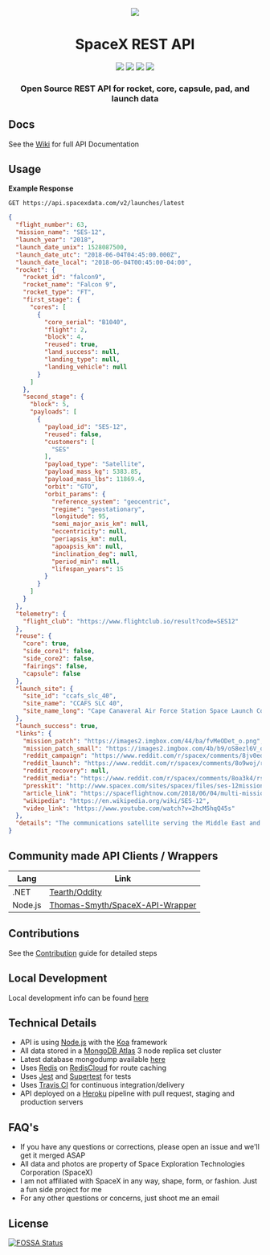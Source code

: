<p align="center"><img src="https://i.imgur.com/KOyCJ9y.jpg"></p>

<h1 align="center">SpaceX REST API</h1>

<p align="center">
<a href="https://travis-ci.org/r-spacex/SpaceX-API"><img src="https://img.shields.io/travis/r-spacex/SpaceX-API.svg?style=flat-square"></a>
<a href="https://hub.docker.com/r/jakewmeyer/spacex-api/"><img src="https://img.shields.io/docker/build/jakewmeyer/spacex-api.svg?style=flat-square"></a>
<a href="https://github.com/r-spacex/SpaceX-API/releases"><img src="https://img.shields.io/github/release/r-spacex/SpaceX-API.svg?style=flat-square"></a>
<a href="https://en.wikipedia.org/wiki/Representational_state_transfer"><img src="https://img.shields.io/badge/interface-REST-brightgreen.svg?style=flat-square"></a>
</p>

<h3 align="center">Open Source REST API for rocket, core, capsule, pad, and launch data</h3>

## Docs
See the [Wiki](https://github.com/r-spacex/SpaceX-API/wiki) for full API Documentation

## Usage

**Example Response**

```http
GET https://api.spacexdata.com/v2/launches/latest
```

```json
{
  "flight_number": 63,
  "mission_name": "SES-12",
  "launch_year": "2018",
  "launch_date_unix": 1528087500,
  "launch_date_utc": "2018-06-04T04:45:00.000Z",
  "launch_date_local": "2018-06-04T00:45:00-04:00",
  "rocket": {
    "rocket_id": "falcon9",
    "rocket_name": "Falcon 9",
    "rocket_type": "FT",
    "first_stage": {
      "cores": [
        {
          "core_serial": "B1040",
          "flight": 2,
          "block": 4,
          "reused": true,
          "land_success": null,
          "landing_type": null,
          "landing_vehicle": null
        }
      ]
    },
    "second_stage": {
      "block": 5,
      "payloads": [
        {
          "payload_id": "SES-12",
          "reused": false,
          "customers": [
            "SES"
          ],
          "payload_type": "Satellite",
          "payload_mass_kg": 5383.85,
          "payload_mass_lbs": 11869.4,
          "orbit": "GTO",
          "orbit_params": {
            "reference_system": "geocentric",
            "regime": "geostationary",
            "longitude": 95,
            "semi_major_axis_km": null,
            "eccentricity": null,
            "periapsis_km": null,
            "apoapsis_km": null,
            "inclination_deg": null,
            "period_min": null,
            "lifespan_years": 15
          }
        }
      ]
    }
  },
  "telemetry": {
    "flight_club": "https://www.flightclub.io/result?code=SES12"
  },
  "reuse": {
    "core": true,
    "side_core1": false,
    "side_core2": false,
    "fairings": false,
    "capsule": false
  },
  "launch_site": {
    "site_id": "ccafs_slc_40",
    "site_name": "CCAFS SLC 40",
    "site_name_long": "Cape Canaveral Air Force Station Space Launch Complex 40"
  },
  "launch_success": true,
  "links": {
    "mission_patch": "https://images2.imgbox.com/44/ba/fvMeODet_o.png",
    "mission_patch_small": "https://images2.imgbox.com/4b/b9/oS8ezl6V_o.png",
    "reddit_campaign": "https://www.reddit.com/r/spacex/comments/8jv0ed/ses12_launch_campaign_thread/",
    "reddit_launch": "https://www.reddit.com/r/spacex/comments/8o9woj/rspacex_ses12_official_launch_discussion_updates/",
    "reddit_recovery": null,
    "reddit_media": "https://www.reddit.com/r/spacex/comments/8oa3k4/rspacex_ses12_media_thread_videos_images_gifs/",
    "presskit": "http://www.spacex.com/sites/spacex/files/ses-12missionpress_kit_6.2.18.pdf",
    "article_link": "https://spaceflightnow.com/2018/06/04/multi-mission-telecom-craft-launched-by-spacex-for-ses/",
    "wikipedia": "https://en.wikipedia.org/wiki/SES-12",
    "video_link": "https://www.youtube.com/watch?v=2hcM5hqQ45s"
  },
  "details": "The communications satellite serving the Middle East and the Asia-Pacific region at the same place as SES-8, and was the largest satellite built for SES. The first stage Block 4 was expended, while the second stage was Block 5."
}
```

## Community made API Clients / Wrappers
| Lang  | Link |
| ------------- | ------------- |
| .NET  | [Tearth/Oddity](https://github.com/Tearth/Oddity) |
| Node.js  | [Thomas-Smyth/SpaceX-API-Wrapper](https://github.com/Thomas-Smyth/SpaceX-API-Wrapper) |

## Contributions
See the [Contribution](https://github.com/r-spacex/SpaceX-API/blob/master/CONTRIBUTING.md) guide for detailed steps

## Local Development
Local development info can be found [here](https://github.com/r-spacex/SpaceX-API/wiki/Local-Development)

## Technical Details
* API is using [Node.js](https://nodejs.org/en/) with the [Koa](http://koajs.com/) framework
* All data stored in a [MongoDB Atlas](https://www.mongodb.com/cloud/atlas) 3 node replica set cluster
* Latest database mongodump available [here](https://drive.google.com/drive/folders/0B2DdgKR4GR4xdk1sRGowcUZXeE0?usp=sharing)
* Uses [Redis](https://redis.io/) on [RedisCloud](https://redislabs.com/redis-enterprise/cloud/) for route caching
* Uses [Jest](https://facebook.github.io/jest/) and [Supertest](https://github.com/visionmedia/supertest) for tests
* Uses [Travis CI](https://travis-ci.org/) for continuous integration/delivery
* API deployed on a [Heroku](https://www.heroku.com/) pipeline with pull request, staging and production servers

## FAQ's
* If you have any questions or corrections, please open an issue and we'll get it merged ASAP
* All data and photos are property of Space Exploration Technologies Corporation (SpaceX)
* I am not affiliated with SpaceX in any way, shape, form, or fashion. Just a fun side project for me
* For any other questions or concerns, just shoot me an email

## License
[![FOSSA Status](https://app.fossa.io/api/projects/git%2Bgithub.com%2Fr-spacex%2FSpaceX-API.svg?type=large)](https://app.fossa.io/projects/git%2Bgithub.com%2Fr-spacex%2FSpaceX-API?ref=badge_large)